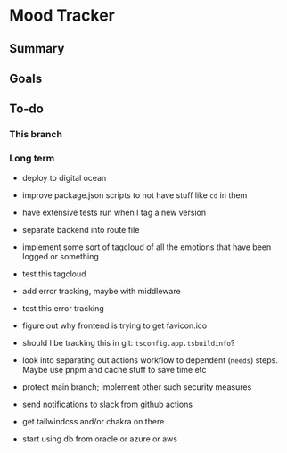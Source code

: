 # Mood Tracker

## Summary

## Goals

## To-do

### This branch

### Long term

- deploy to digital ocean

- improve package.json scripts to not have stuff like `cd` in them
- have extensive tests run when I tag a new version
- separate backend into route file
- implement some sort of tagcloud of all the emotions that have been logged or something
- test this tagcloud
- add error tracking, maybe with middleware
- test this error tracking
- figure out why frontend is trying to get favicon.ico
- should I be tracking this in git: `tsconfig.app.tsbuildinfo`?

- look into separating out actions workflow to dependent (`needs`) steps. Maybe use pnpm and cache stuff to save time etc
- protect main branch; implement other such security measures
- send notifications to slack from github actions
- get tailwindcss and/or chakra on there
- start using db from oracle or azure or aws
